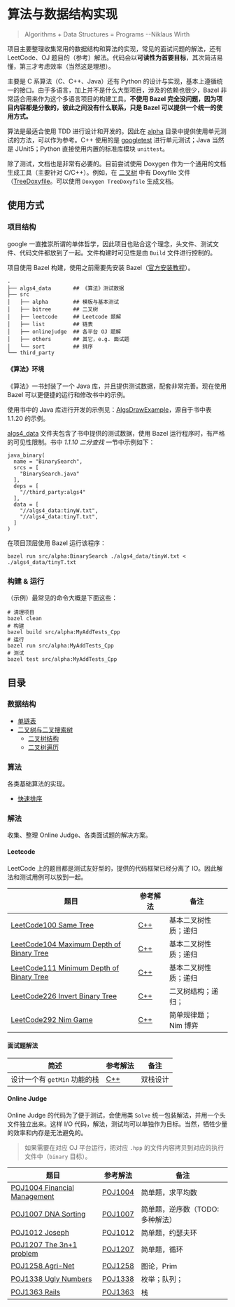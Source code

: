 # 算法与数据结构实现

> Algorithms + Data Structures = Programs --Niklaus Wirth

项目主要整理收集常用的数据结构和算法的实现，常见的面试问题的解法，还有 LeetCode、OJ 题目的（参考）解法。代码会以**可读性为首要目标**，其次简洁易懂，第三才考虑效率（当然这是理想）。

主要是 C 系算法（C、C++、Java）还有 Python 的设计与实现，基本上遵循统一的接口。由于多语言，加上并不是什么大型项目，涉及的依赖也很少，Bazel 非常适合用来作为这个多语言项目的构建工具。**不使用 Bazel 完全没问题，因为项目内容都是分散的，彼此之间没有什么联系，只是 Bazel 可以提供一个统一的使用方式。**

算法是最适合使用 TDD 进行设计和开发的。因此在 [alpha](src/alpha) 目录中提供使用单元测试的方法，可以作为参考。C++ 使用的是 [googletest](https://github.com/google/googletest) 进行单元测试；Java 当然是 JUnit5；Python 直接使用内置的标准库模块 `unittest`。

除了测试，文档也是非常有必要的。目前尝试使用 Doxygen 作为一个通用的文档生成工具（主要针对 C/C++）。例如，在 [二叉树](src/bitree) 中有 Doxyfile 文件（[TreeDoxyfile](src/bitree/TreeDoxyfile)。可以使用 `Doxygen TreeDoxyfile` 生成文档。

## 使用方式

### 项目结构

google 一直推崇所谓的单体哲学，因此项目也贴合这个理念，头文件、测试文件、代码文件都放到了一起。文件构建时可见性是由 `Build` 文件进行控制的。

项目使用 Bazel 构建，使用之前需要先安装 Bazel（[官方安装教程](https://docs.bazel.build/versions/3.7.0/install.html)）。

```
.
├── algs4_data       ## 《算法》测试数据
├── src
│   ├── alpha        ## 模板与基本测试
│   ├── bitree       ## 二叉树
│   ├── leetcode     ## Leetcode 题解
│   ├── list         ## 链表
│   ├── onlinejudge  ## 各平台 OJ 题解
│   ├── others       ## 其它，e.g. 面试题
│   └── sort         ## 排序
└── third_party
```

#### 《算法》环境

《算法》一书封装了一个 Java 库，并且提供测试数据，配套非常完善。现在使用 Bazel 可以更便捷的运行和修改书中的示例。

使用书中的 Java 库进行开发的示例见：[AlgsDrawExample](src/alpha/AlgsDrawExample.java)，源自于书中表 1.1.20 的示例。

[algs4_data](algs4_data/) 文件夹包含了书中提供的测试数据，使用 Bazel 运行程序时，有严格的可见性限制。书中 _1.1.10 二分查找_ 一节中示例如下：

```
java_binary(
  name = "BinarySearch",
  srcs = [
    "BinarySearch.java"
  ],
  deps = [
    "//third_party:algs4"
  ],
  data = [
    "//algs4_data:tinyW.txt",
    "//algs4_data:tinyT.txt",
  ]
)
```

在项目顶层使用 Bazel 运行该程序：

```
bazel run src/alpha:BinarySearch ./algs4_data/tinyW.txt < ./algs4_data/tinyT.txt
```

### 构建 & 运行

（示例）最常见的命令大概是下面这些：

```
# 清理项目
bazel clean
# 构建
bazel build src/alpha:MyAddTests_Cpp
# 运行
bazel run src/alpha:MyAddTests_Cpp
# 测试
bazel test src/alpha:MyAddTests_Cpp
```

## 目录

### 数据结构

- [单链表](src/list/)
- [二叉树与二叉搜索树](src/bitree)
  - [二叉树结构](src/bitree/bitree.h)
  - [二叉树遍历](src/bitree/traverse.h)

### 算法

各类基础算法的实现。

- [快速排序](src/sort/qksort.c)

### 解法

收集、整理 Online Judge、各类面试题的解决方案。

#### Leetcode

LeetCode 上的题目都是测试友好型的，提供的代码框架已经分离了 IO。因此解法和测试用例可以放到一起。

| 题目                                                                                                       | 参考解法                                                        | 备注                 |
| ---------------------------------------------------------------------------------------------------------- | --------------------------------------------------------------- | -------------------- |
| [LeetCode100 Same Tree](https://leetcode-cn.com/problems/same-tree/)                                       | [C++](src/leetcode/leetcode100_same_tree.cc)                    | 基本二叉树性质；递归 |
| [LeetCode104 Maximum Depth of Binary Tree](https://leetcode-cn.com/problems/maximum-depth-of-binary-tree/) | [C++](src/leetcode/leetcode104_maximum_depth_of_binary_tree.cc) | 基本二叉树性质；递归 |
| [LeetCode111 Minimum Depth of Binary Tree](https://leetcode-cn.com/problems/minimum-depth-of-binary-tree/) | [C++](src/leetcode/leetcode111_minimum_depth_of_binary_tree.cc) | 基本二叉树性质；递归 |
| [LeetCode226 Invert Binary Tree](https://leetcode-cn.com/problems/Invert-Binary-Tree/)                     | [C++](src/leetcode/leetcode226_invert_binary_tree.cc)           | 二叉树结构；递归；   |
| [LeetCode292 Nim Game](https://leetcode-cn.com/problems/nim-game/)                                         | [C++](src/leetcode/leetcode292_nim_game.cc)                     | 简单规律题；Nim 博弈 |

#### 面试题解法

| 简述                         | 参考解法                                     | 备注     |
| ---------------------------- | -------------------------------------------- | -------- |
| 设计一个有 `getMin` 功能的栈 | [C++](src/others/interview/stack_get_min.cc) | 双栈设计 |

#### Online Judge

Online Judge 的代码为了便于测试，会使用类 `Solve` 统一包装解法，并用一个头文件独立出来。这样 I/O 代码，解法，测试均可以单独作为目标。当然，牺牲少量的效率和内存是无法避免的。

> 如果需要在对应 OJ 平台运行，把对应 `.hpp` 的文件内容拷贝到对应的执行文件中（`binary` 目标）。

| 题目                                                           | 参考解法                               | 备注                             |
| -------------------------------------------------------------- | -------------------------------------- | -------------------------------- |
| [POJ1004 Financial Management](http://poj.org/problem?id=1004) | [POJ1004](src/onlinejudge/poj1004.hpp) | 简单题，求平均数                 |
| [POJ1007 DNA Sorting](http://poj.org/problem?id=1007)          | [POJ1007](src/onlinejudge/poj1007.hpp) | 简单题，逆序数（TODO: 多种解法） |
| [POJ1012 Joseph](http://poj.org/problem?id=1012)               | [POJ1012](src/onlinejudge/poj1012.hpp) | 简单题，约瑟夫环                 |
| [POJ1207 The 3n+1 problem](http://poj.org/problem?id=1207)     | [POJ1207](src/onlinejudge/poj1207.hpp) | 简单题，循环                     |
| [POJ1258 Agri-Net](http://poj.org/problem?id=1258)             | [POJ1258](src/onlinejudge/poj1258.hpp) | 图论，Prim                       |
| [POJ1338 Ugly Numbers](http://poj.org/problem?id=1338)         | [POJ1338](src/onlinejudge/poj1338.hpp) | 枚举；队列；                     |
| [POJ1363 Rails](http://poj.org/problem?id=1363)                | [POJ1363](src/onlinejudge/poj1363.hpp) | 栈                               |
